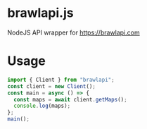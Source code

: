 # brawlapi.js

NodeJS API wrapper for https://brawlapi.com

# Usage

```js
import { Client } from "brawlapi";
const client = new Client();
const main = async () => {
  const maps = await client.getMaps();
  console.log(maps);
};
main();
```
